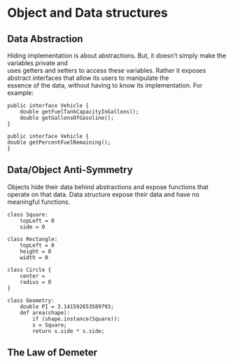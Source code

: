 # Object and Data structures

## Data Abstraction

Hiding implementation is about abstractions. But, it doesn’t simply make the variables private and </br> 
uses getters and setters to access these variables. Rather it exposes abstract interfaces
that allow its users to manipulate the  </br>
essence of the data, without having to know its implementation. For example:

```
public interface Vehicle {
    double getFuelTankCapacityInGallons();
    double getGallonsOfGasoline();
}
```
```
public interface Vehicle {
double getPercentFuelRemaining();
}
```

## Data/Object Anti-Symmetry

Objects hide
their data behind abstractions and expose functions that operate on that data. Data structure
expose their data and have no meaningful functions.

```
class Square:
    topLeft = 0
    side = 0

class Rectangle:
    topLeft = 0
    height = 0
    width = 0

class Circle {
    center = 
    radius = 0
}

class Geometry:
    double PI = 3.141592653589793;
    def area(shape):
        if (shape.instance(Square)):
        s = Square;
        return s.side * s.side;
```

## The Law of Demeter